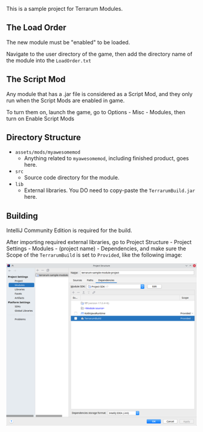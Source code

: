 This is a sample project for Terrarum Modules.

## The Load Order

The new module must be "enabled" to be loaded.

Navigate to the user directory of the game, then add the directory name of the module into the `LoadOrder.txt`


## The Script Mod

Any module that has a .jar file is considered as a Script Mod, and they only run when the Script Mods are enabled in game.

To turn them on, launch the game, go to Options - Misc - Modules, then turn on Enable Script Mods


## Directory Structure

- `assets/mods/myawesomemod`
  - Anything related to `myawesomemod`, including finished product, goes here.
- `src`
  - Source code directory for the module.
- `lib`
  - External libraries. You DO need to copy-paste the `TerrarumBuild.jar` here.

## Building

IntelliJ Community Edition is required for the build.

After importing required external libraries, go to Project Structure - Project Settings - Modules - (project name) - Dependencies, and make sure the Scope of the `TerrarumBuild` is set to `Provided`, like the following image:

![.](buildsetup_intellij.png)